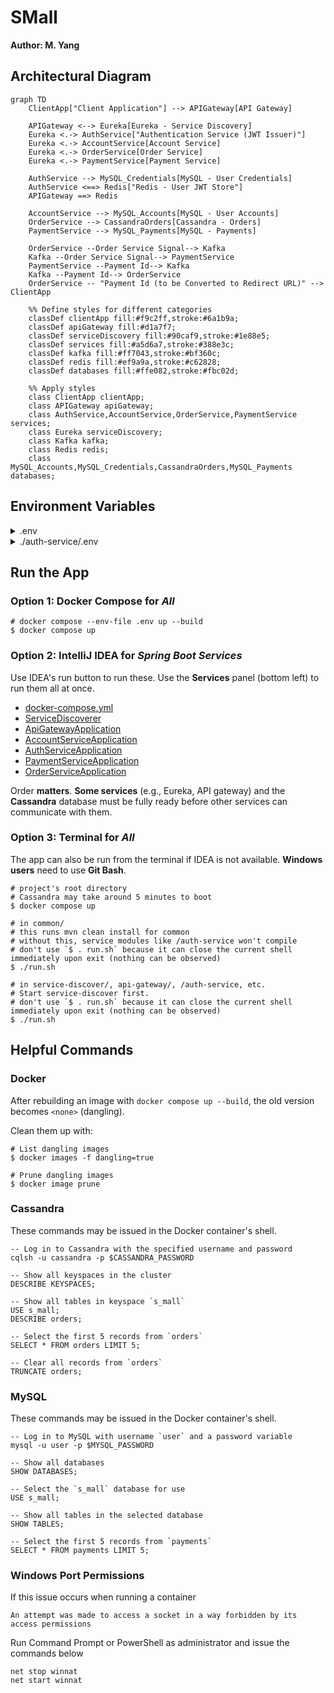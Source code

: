 # SMall
**Author: M. Yang**

## Architectural Diagram

```mermaid
graph TD
    ClientApp["Client Application"] --> APIGateway[API Gateway]
    
    APIGateway <--> Eureka[Eureka - Service Discovery]
    Eureka <.-> AuthService["Authentication Service (JWT Issuer)"]
    Eureka <.-> AccountService[Account Service]
    Eureka <.-> OrderService[Order Service]
    Eureka <.-> PaymentService[Payment Service]

    AuthService --> MySQL_Credentials[MySQL - User Credentials]
    AuthService <==> Redis["Redis - User JWT Store"]
    APIGateway ==> Redis
    
    AccountService --> MySQL_Accounts[MySQL - User Accounts]
    OrderService --> CassandraOrders[Cassandra - Orders]
    PaymentService --> MySQL_Payments[MySQL - Payments]
    
    OrderService --Order Service Signal--> Kafka
    Kafka --Order Service Signal--> PaymentService
    PaymentService --Payment Id--> Kafka
    Kafka --Payment Id--> OrderService
    OrderService -- "Payment Id (to be Converted to Redirect URL)" --> ClientApp
    
    %% Define styles for different categories
    classDef clientApp fill:#f9c2ff,stroke:#6a1b9a;
    classDef apiGateway fill:#d1a7f7;
    classDef serviceDiscovery fill:#90caf9,stroke:#1e88e5;
    classDef services fill:#a5d6a7,stroke:#388e3c;
    classDef kafka fill:#ff7043,stroke:#bf360c;
    classDef redis fill:#ef9a9a,stroke:#c62828;
    classDef databases fill:#ffe082,stroke:#fbc02d;
    
    %% Apply styles
    class ClientApp clientApp;
    class APIGateway apiGateway;
    class AuthService,AccountService,OrderService,PaymentService services;
    class Eureka serviceDiscovery;
    class Kafka kafka;
    class Redis redis;
    class MySQL_Accounts,MySQL_Credentials,CassandraOrders,MySQL_Payments databases;
```

## Environment Variables
<details>
<summary>.env</summary>

```
API_GATEWAY_PORT=
AUTH_SERVICE_PORT=
ACCOUNT_SERVICE_PORT=
ORDER_SERVICE_PORT=
PAYMENT_SERVICE_PORT=

EUREKA_PORT=8761

MYSQL_USER=
MYSQL_PWD=
MYSQL_PORT=
MYSQL_DB=s_mall

JWT_SECRET=must-be-a-Base64-encoded-secret

INTERNAL_AUTH_TOKEN=jwt-recommended
INTERNAL_AUTH_HEADER=

REDIS_PORT=6379
REDIS_PWD=

CASSANDRA_PORT=9042
CASSANDRA_USER=cassandra
CASSANDRA_PWD=
CASSANDRA_KEYSPACE=s_mall

ZOOKEEPER_PORT=2181

KAFKA_EXTERNAL_PORT=9092
KAFKA_INTERNAL_PORT=29092
KAFKA_CONSUMER_GROUP=order-payment-group
```
</details>

<details>
<summary>./auth-service/.env</summary>

```
JWT_EXP_MS=
```
</details>


## Run the App
### Option 1: Docker Compose for *All*
```shell
# docker compose --env-file .env up --build
$ docker compose up
```

### Option 2: IntelliJ IDEA for *Spring Boot Services*
Use IDEA's run button to run these. Use the **Services** panel (bottom left) to run them all at once.
- [docker-compose.yml](docker-compose.yml)
- [ServiceDiscoverer](service-discoverer/src/main/java/com/small/backend/servicediscoverer/ServiceDiscovererApplication.java)
- [ApiGatewayApplication](api-gateway/src/main/java/com/small/backend/apigateway/ApiGatewayApplication.java)
- [AccountServiceApplication](account-service/src/main/java/com/small/backend/accountservice/AccountServiceApplication.java)
- [AuthServiceApplication](auth-service/src/main/java/com/small/backend/authservice/AuthServiceApplication.java)
- [PaymentServiceApplication](payment-service/src/main/java/com/small/backend/paymentservice/PaymentServiceApplication.java)
- [OrderServiceApplication](order-service/src/main/java/com/small/backend/orderservice/OrderServiceApplication.java)

Order **matters**.
**Some services** (e.g., Eureka, API gateway) and the **Cassandra** database must be fully ready before other services can communicate with them.

### Option 3: Terminal for *All*
The app can also be run from the terminal if IDEA is not available. **Windows users** need to use **Git Bash**.
```shell
# project's root directory
# Cassandra may take around 5 minutes to boot
$ docker compose up
```

```shell
# in common/
# this runs mvn clean install for common
# without this, service modules like /auth-service won't compile
# don't use `$ . run.sh` because it can close the current shell immediately upon exit (nothing can be observed)
$ ./run.sh
```

```shell
# in service-discover/, api-gateway/, /auth-service, etc.
# Start service-discover first.
# don't use `$ . run.sh` because it can close the current shell immediately upon exit (nothing can be observed)
$ ./run.sh
```

## Helpful Commands

### Docker

After rebuilding an image with `docker compose up --build`, the old version becomes `<none>` (dangling).

Clean them up with:
```shell
# List dangling images
$ docker images -f dangling=true

# Prune dangling images
$ docker image prune
```

### Cassandra

These commands may be issued in the Docker container's shell.

```
-- Log in to Cassandra with the specified username and password
cqlsh -u cassandra -p $CASSANDRA_PASSWORD

-- Show all keyspaces in the cluster
DESCRIBE KEYSPACES;

-- Show all tables in keyspace `s_mall`
USE s_mall;
DESCRIBE orders;

-- Select the first 5 records from `orders`
SELECT * FROM orders LIMIT 5;

-- Clear all records from `orders`
TRUNCATE orders;
```

### MySQL

These commands may be issued in the Docker container's shell.

```
-- Log in to MySQL with username `user` and a password variable
mysql -u user -p $MYSQL_PASSWORD

-- Show all databases
SHOW DATABASES;

-- Select the `s_mall` database for use
USE s_mall;

-- Show all tables in the selected database
SHOW TABLES;

-- Select the first 5 records from `payments`
SELECT * FROM payments LIMIT 5;
```

### Windows Port Permissions
If this issue occurs when running a container
```
An attempt was made to access a socket in a way forbidden by its access permissions
```

Run Command Prompt or PowerShell as administrator and issue the commands below
```
net stop winnat
net start winnat
```